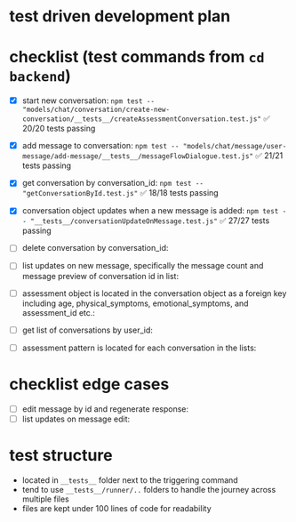 # test driven development plan

# checklist (test commands from `cd backend`)

- [x] start new conversation: `npm test -- "models/chat/conversation/create-new-conversation/__tests__/createAssessmentConversation.test.js"` ✅ 20/20 tests passing
- [x] add message to conversation: `npm test -- "models/chat/message/user-message/add-message/__tests__/messageFlowDialogue.test.js"` ✅ 21/21 tests passing 

- [x] get conversation by conversation_id: `npm test -- "getConversationById.test.js"` ✅ 18/18 tests passing
- [x] conversation object updates when a new message is added: `npm test -- "__tests__/conversationUpdateOnMessage.test.js"` ✅ 27/27 tests passing
- [ ] delete conversation by conversation_id:
  
- [ ] list updates on new message, specifically the message count and message preview of conversation id in list:
- [ ] assessment object is located in the conversation object as a foreign key including age, physical_symptoms, emotional_symptoms, and assessment_id etc.:
  
- [ ] get list of conversations by user_id:
- [ ] assessment pattern is located for each conversation in the lists:


# checklist edge cases

- [ ] edit message by id and regenerate response:
- [ ] list updates on message edit:

# test structure

- located in `__tests__` folder next to the triggering command
- tend to use `__tests__/runner/..` folders to handle the journey across multiple files
- files are kept under 100 lines of code for readability